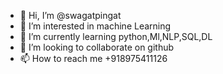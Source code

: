 - 👋 Hi, I’m @swagatpingat
- 👀 I’m interested in machine Learning
- 🌱 I’m currently learning python,Ml,NLP,SQL,DL
- 💞️ I’m looking to collaborate on github
- 📫 How to reach me +918975411126

<!---
swagatpingat/swagatpingat is a ✨ special ✨ repository because its `README.md` (this file) appears on your GitHub profile.
You can click the Preview link to take a look at your changes.
--->
